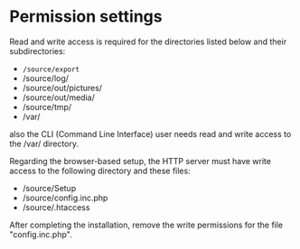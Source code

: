 # Permission settings

Read and write access is required for the directories listed below and their subdirectories:

- `/source/export`
- /source/log/
- /source/out/pictures/
- /source/out/media/
- /source/tmp/
- /var/

also the CLI (Command Line Interface) user needs read and write access to the /var/ directory.

Regarding the browser-based setup, the HTTP server must have write access to the following directory and these files:

- /source/Setup
- /source/config.inc.php
- /source/.htaccess

After completing the installation, remove the write permissions for the file "config.inc.php".
